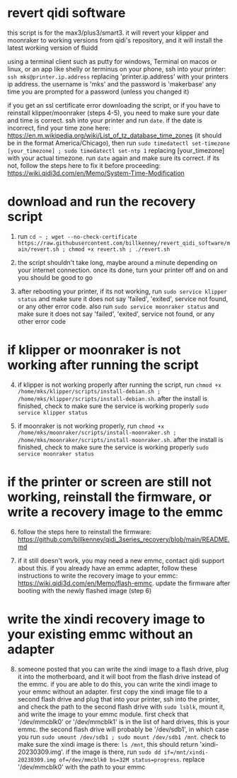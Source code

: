 # revert qidi software
this script is for the max3/plus3/smart3. it will revert your klipper and moonraker to working versions from qidi's repository, and it will install the latest working version of fluidd

using a terminal client such as putty for windows, Terminal on macos or linux, or an app like shelly or terminus on your phone, ssh into your printer: `ssh mks@printer.ip.address` replacing 'printer.ip.address' with your printers ip address. the username is 'mks' and the password is 'makerbase' any time you are prompted for a password (unless you changed it)

if you get an ssl certificate error downloading the script, or if you have to reinstall klipper/moonraker (steps 4-5), you need to make sure your date and time is correct. ssh into your printer and run `date`. if the date is incorrect, find your time zone here: https://en.m.wikipedia.org/wiki/List_of_tz_database_time_zones (it should be in the format America/Chicago), then run `sudo timedatectl set-timezone [your_timezone] ; sudo timedatectl set-ntp 1` replacing [your_timezone] with your actual timezone. run `date` again and make sure its correct. if its not, follow the steps here to fix it before proceeding: https://wiki.qidi3d.com/en/Memo/System-Time-Modification

# download and run the recovery script

1. run `cd ~ ; wget --no-check-certificate https://raw.githubusercontent.com/billkenney/revert_qidi_software/main/revert.sh ; chmod +x revert.sh ; ./revert.sh`

2. the script shouldn't take long, maybe around a minute depending on your internet connection. once its done, turn your printer off and on and you should be good to go

3. after rebooting your printer, if its not working, run `sudo service klipper status` and make sure it does not say 'failed', 'exited', service not found, or any other error code. also run `sudo service moonraker status` and make sure it does not say 'failed', 'exited', service not found, or any other error code

# if klipper or moonraker is not working after running the script

4. if klipper is not working properly after running the script, run `chmod +x /home/mks/klipper/scripts/install-debian.sh ; /home/mks/klipper/scripts/install-debian.sh`. after the install is finished, check to make sure the service is working properly `sudo service klipper status`

5. if moonraker is not working properly, run `chmod +x /home/mks/moonraker/scripts/install-moonraker.sh ; /home/mks/moonraker/scripts/install-moonraker.sh`. after the install is finished, check to make sure the service is working properly `sudo service moonraker status`

# if the printer or screen are still not working, reinstall the firmware, or write a recovery image to the emmc

6. follow the steps here to reinstall the firmware: https://github.com/billkenney/qidi_3series_recovery/blob/main/README.md

7. if it still doesn't work, you may need a new emmc, contact qidi support about this. if you already have an emmc adapter, follow these instructions to write the recovery image to your emmc: https://wiki.qidi3d.com/en/Memo/flash-emmc. update the firmware after booting with the newly flashed image (step 6)

# write the xindi recovery image to your existing emmc without an adapter

8. someone posted that you can write the xindi image to a flash drive, plug it into the motherboard, and it will boot from the flash drive instead of the emmc. if you are able to do this, you can write the xindi image to your emmc without an adapter. first copy the xindi image file to a second flash drive and plug that into your printer, ssh into the printer, and check the path to the second flash drive with `sudo lsblk`, mount it, and write the image to your emmc module. first check that '/dev/mmcblk0' or '/dev/mmcblk1' is in the list of hard drives, this is your emmc. the second flash drive will probably be '/dev/sdb1', in which case you run `sudo umount /dev/sdb1 ; sudo mount /dev/sdb1 /mnt`. check to make sure the xindi image is there: `ls /mnt`, this should return 'xindi-20230309.img'. if the image is there, run `sudo dd if=/mnt/xindi-20230309.img of=/dev/mmcblk0 bs=32M status=progress`. replace '/dev/mmcblk0' with the path to your emmc
